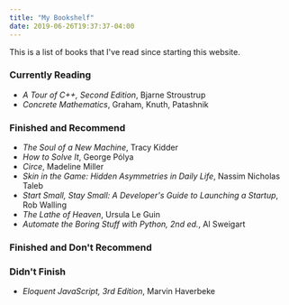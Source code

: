 ```yaml
---
title: "My Bookshelf"
date: 2019-06-26T19:37:37-04:00
---
```


This is a list of books that I've read since starting this website.

### Currently Reading

- _A Tour of C++, Second Edition_, Bjarne Stroustrup
- _Concrete Mathematics_, Graham, Knuth, Patashnik

### Finished and Recommend

- _The Soul of a New Machine_, Tracy Kidder
- _How to Solve It_, George Pólya
- _Circe_, Madeline Miller
- _Skin in the Game: Hidden Asymmetries in Daily Life_, Nassim Nicholas Taleb
- _Start Small, Stay Small: A Developer's Guide to Launching a Startup_,
  Rob Walling
- _The Lathe of Heaven_, Ursula Le Guin
- _Automate the Boring Stuff with Python, 2nd ed._, Al Sweigart

### Finished and Don't Recommend

### Didn't Finish

- _Eloquent JavaScript, 3rd Edition_, Marvin Haverbeke


